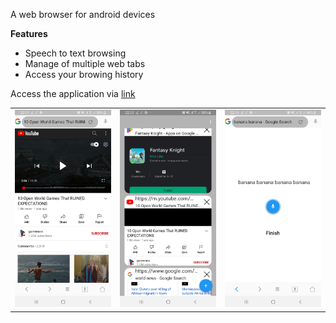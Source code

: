 A web browser for android devices

<strong>Features</strong>
<ul>
<li>Speech to text browsing</li>
<li>Manage of multiple web tabs</li>
<li>Access your browing history</li>
</ul>
Access the application via <a href="https://play.google.com/store/apps/details?id=com.nitelite.mobileweb.web_browser">link</a>
<table>
  <tr>
    <td>
<img src="https://github.com/Kennychibiam/app_web_browser/blob/main/screenshots/img1.jpg" width="300">
    </td>
    <td>
<img src="https://github.com/Kennychibiam/app_web_browser/blob/main/screenshots/img2.jpg" width="300"></td>
    <td>
<img src="https://github.com/Kennychibiam/app_web_browser/blob/main/screenshots/img3.jpg" width="300"></td>
  </tr>
</table>
